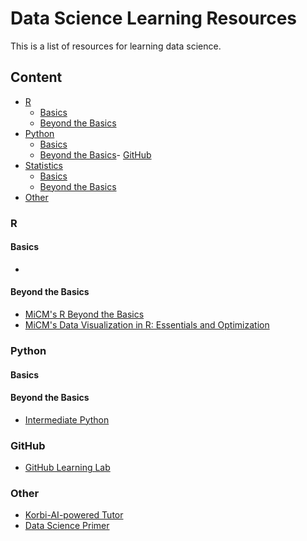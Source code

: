 # Data Science Learning Resources
This is a list of resources for learning data science.

## Content

- [R](#r)
   * [Basics](#basics)
   * [Beyond the Basics](#beyond-the-basics)
- [Python](#python)
  * [Basics](#basics)
  * [Beyond the Basics](#beyond-the-basics)- [GitHub](#github)
- [Statistics](#statistics)
  * [Basics](#basics)
  * [Beyond the Basics](#beyond-the-basics)
- [Other](#other)

### R 
#### Basics
* 
#### Beyond the Basics
* [MiCM's R Beyond the Basics](https://github.com/McGill-MiCM/MiCM2020)
* [MiCM's Data Visualization in R: Essentials and Optimization](https://github.com/McGill-MiCM/MICM_workshops)

### Python 

#### Basics

#### Beyond the Basics
* [Intermediate Python](https://github.com/yasoob/intermediatePython) 


### GitHub
* [GitHub Learning Lab](https://lab.github.com/)

### Other
* [Korbi-AI-powered Tutor](https://www.korbit.ai/)
* [Data Science Primer](https://elitedatascience.com/primer)
